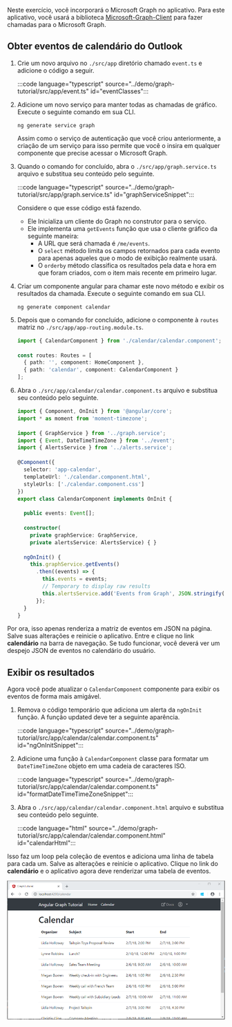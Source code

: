 <!-- markdownlint-disable MD002 MD041 -->

Neste exercício, você incorporará o Microsoft Graph no aplicativo. Para este aplicativo, você usará a biblioteca [Microsoft-Graph-Client](https://github.com/microsoftgraph/msgraph-sdk-javascript) para fazer chamadas para o Microsoft Graph.

## <a name="get-calendar-events-from-outlook"></a>Obter eventos de calendário do Outlook

1. Crie um novo arquivo no `./src/app` diretório chamado `event.ts` e adicione o código a seguir.

    :::code language="typescript" source="../demo/graph-tutorial/src/app/event.ts" id="eventClasses":::

1. Adicione um novo serviço para manter todas as chamadas de gráfico. Execute o seguinte comando em sua CLI.

    ```Shell
    ng generate service graph
    ```

    Assim como o serviço de autenticação que você criou anteriormente, a criação de um serviço para isso permite que você o insira em qualquer componente que precise acessar o Microsoft Graph.

1. Quando o comando for concluído, abra o `./src/app/graph.service.ts` arquivo e substitua seu conteúdo pelo seguinte.

    :::code language="typescript" source="../demo/graph-tutorial/src/app/graph.service.ts" id="graphServiceSnippet":::

    Considere o que esse código está fazendo.

    - Ele Inicializa um cliente do Graph no construtor para o serviço.
    - Ele implementa uma `getEvents` função que usa o cliente gráfico da seguinte maneira:
      - A URL que será chamada é `/me/events`.
      - O `select` método limita os campos retornados para cada evento para apenas aqueles que o modo de exibição realmente usará.
      - O `orderby` método classifica os resultados pela data e hora em que foram criados, com o item mais recente em primeiro lugar.

1. Criar um componente angular para chamar este novo método e exibir os resultados da chamada. Execute o seguinte comando em sua CLI.

    ```Shell
    ng generate component calendar
    ```

1. Depois que o comando for concluído, adicione o componente à `routes` matriz no `./src/app/app-routing.module.ts`.

    ```TypeScript
    import { CalendarComponent } from './calendar/calendar.component';

    const routes: Routes = [
      { path: '', component: HomeComponent },
      { path: 'calendar', component: CalendarComponent }
    ];
    ```

1. Abra o `./src/app/calendar/calendar.component.ts` arquivo e substitua seu conteúdo pelo seguinte.

    ```TypeScript
    import { Component, OnInit } from '@angular/core';
    import * as moment from 'moment-timezone';

    import { GraphService } from '../graph.service';
    import { Event, DateTimeTimeZone } from '../event';
    import { AlertsService } from '../alerts.service';

    @Component({
      selector: 'app-calendar',
      templateUrl: './calendar.component.html',
      styleUrls: ['./calendar.component.css']
    })
    export class CalendarComponent implements OnInit {

      public events: Event[];

      constructor(
        private graphService: GraphService,
        private alertsService: AlertsService) { }

      ngOnInit() {
        this.graphService.getEvents()
          .then((events) => {
            this.events = events;
            // Temporary to display raw results
            this.alertsService.add('Events from Graph', JSON.stringify(events, null, 2));
          });
      }
    }
    ```

Por ora, isso apenas renderiza a matriz de eventos em JSON na página. Salve suas alterações e reinicie o aplicativo. Entre e clique no link **calendário** na barra de navegação. Se tudo funcionar, você deverá ver um despejo JSON de eventos no calendário do usuário.

## <a name="display-the-results"></a>Exibir os resultados

Agora você pode atualizar o `CalendarComponent` componente para exibir os eventos de forma mais amigável.

1. Remova o código temporário que adiciona um alerta da `ngOnInit` função. A função updated deve ter a seguinte aparência.

    :::code language="typescript" source="../demo/graph-tutorial/src/app/calendar/calendar.component.ts" id="ngOnInitSnippet":::

1. Adicione uma função à `CalendarComponent` classe para formatar um `DateTimeTimeZone` objeto em uma cadeia de caracteres ISO.

    :::code language="typescript" source="../demo/graph-tutorial/src/app/calendar/calendar.component.ts" id="formatDateTimeTimeZoneSnippet":::

1. Abra o `./src/app/calendar/calendar.component.html` arquivo e substitua seu conteúdo pelo seguinte.

    :::code language="html" source="../demo/graph-tutorial/src/app/calendar/calendar.component.html" id="calendarHtml":::

Isso faz um loop pela coleção de eventos e adiciona uma linha de tabela para cada um. Salve as alterações e reinicie o aplicativo. Clique no link do **calendário** e o aplicativo agora deve renderizar uma tabela de eventos.

![Uma captura de tela da tabela de eventos](./images/add-msgraph-01.png)
